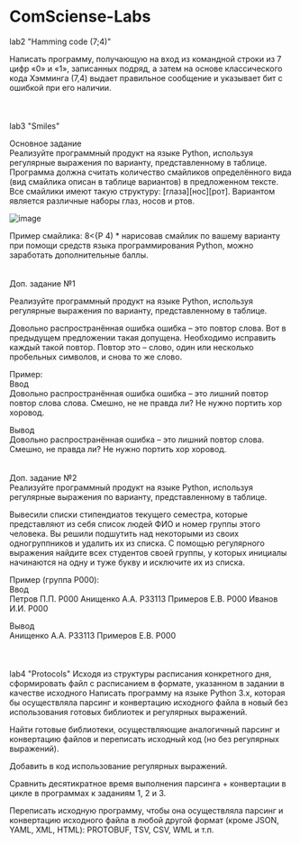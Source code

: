# ComSciense-Labs

lab2 "Hamming code (7;4)"

Написать программу, получающую на вход из командной строки из 7 цифр «0» и «1», записанных подряд, а затем на основе классического кода Хэмминга (7,4) выдает правильное сообщение и указывает бит с ошибкой при его наличии.
<br />
<br />
<br />
<br />
lab3 "Smiles"

Основное задание<br />
Реализуйте программный продукт на языке Python, используя регулярные выражения по варианту, представленному в таблице.
Программа должна считать количество смайликов определённого вида (вид смайлика описан в таблице вариантов) в предложенном тексте. Все смайлики имеют такую структуру:
[глаза][нос][рот].
Вариантом является различные наборы глаз, носов и ртов.

![image](https://user-images.githubusercontent.com/76608743/191778447-395bb849-68c1-41eb-994a-2be77f261308.png)

Пример смайлика: 8<{P
4) * нарисовав смайлик по вашему варианту при помощи средств языка программирования Python, можно заработать дополнительные баллы.
<br />
<br />
<br />
Доп. задание №1 

Реализуйте программный продукт на языке Python, используя регулярные выражения по варианту, представленному в таблице.

Довольно распространённая ошибка ошибка – это повтор слова. Вот в предыдущем предложении такая допущена. Необходимо исправить каждый такой повтор.
Повтор это – слово, один или несколько пробельных символов, и снова то же слово.

Пример:<br />
Ввод<br />
Довольно распространённая ошибка ошибка – это лишний повтор повтор слова слова. Смешно, не не правда ли? Не нужно портить хор хоровод.

Вывод<br />
Довольно распространённая ошибка – это лишний повтор слова. Смешно, не правда ли? Не нужно портить хор хоровод.
<br />
<br />
<br />
Доп. задание №2 <br />
Реализуйте программный продукт на языке Python, используя регулярные выражения по варианту, представленному в таблице.

Вывесили списки стипендиатов текущего семестра, которые представляют из себя список людей ФИО и номер группы этого человека. Вы решили подшутить над некоторыми из своих одногруппников и удалить их из списка.
С помощью регулярного выражения найдите всех студентов своей группы, у которых инициалы начинаются на одну и туже букву и исключите их из списка.

Пример (группа P000):<br />
Ввод<br />
Петров П.П. P000
Анищенко А.А. P33113
Примеров Е.В. P000
Иванов И.И. P000

Вывод<br />
Анищенко А.А. P33113
Примеров Е.В. P000
<br />
<br />
<br />
<br />
lab4 "Protocols"
Исходя из структуры расписания конкретного дня, сформировать файл с расписанием в формате, указанном в задании в качестве исходного
Написать программу на языке Python 3.x, которая бы осуществляла парсинг и конвертацию исходного файла в новый без использования готовых библиотек и регулярных выражений.

Найти готовые библиотеки, осуществляющие аналогичный парсинг и конвертацию файлов и переписать исходный код (но без регулярных выражений).

Добавить в код использование регулярных выражений.

Сравнить десятикратное время выполнения парсинга + конвертации в цикле в программах к заданиям 1, 2 и 3.

Переписать исходную программу, чтобы она осуществляла парсинг и конвертацию исходного файла в любой другой формат (кроме JSON, YAML, XML, HTML): PROTOBUF, TSV, CSV, WML и т.п.
